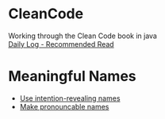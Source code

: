 # CleanCode
Working through the Clean Code book in java
<br><a href="https://github.com/beef-erikson/CleanCode/blob/master/Log.md">Daily Log - Recommended Read</a>
# Meaningful Names
- <a href="https://github.com/beef-erikson/CleanCode/blob/master/src/IntentionRevealingNames.java">Use intention-revealing names</a>
- <a href="https://github.com/beef-erikson/CleanCode/blob/master/src/PronounceableNames.java">Make pronouncable names